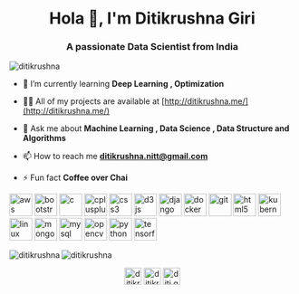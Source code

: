 <h1 align="center">Hola 👋, I'm Ditikrushna Giri</h1>
<h3 align="center">A passionate Data Scientist from India</h3>

<p align="left"> <img src="https://komarev.com/ghpvc/?username=ditikrushna" alt="ditikrushna" /> </p>

- 🌱 I’m currently learning **Deep Learning , Optimization**

- 👨‍💻 All of my projects are available at [http://ditikrushna.me/](http://ditikrushna.me/)

- 💬 Ask me about **Machine Learning , Data Science , Data Structure and Algorithms**

- 📫 How to reach me **ditikrushna.nitt@gmail.com**

- ⚡ Fun fact **Coffee over Chai**

<p align="left"><img src="https://devicons.github.io/devicon/devicon.git/icons/amazonwebservices/amazonwebservices-original-wordmark.svg" alt="aws" width="40" height="40"/> <img src="https://devicons.github.io/devicon/devicon.git/icons/bootstrap/bootstrap-plain.svg" alt="bootstrap" width="40" height="40"/> <img src="https://devicons.github.io/devicon/devicon.git/icons/c/c-original.svg" alt="c" width="40" height="40"/> <img src="https://devicons.github.io/devicon/devicon.git/icons/cplusplus/cplusplus-original.svg" alt="cplusplus" width="40" height="40"/> <img src="https://devicons.github.io/devicon/devicon.git/icons/css3/css3-original-wordmark.svg" alt="css3" width="40" height="40"/> <img src="https://devicons.github.io/devicon/devicon.git/icons/d3js/d3js-original.svg" alt="d3js" width="40" height="40"/> <img src="https://devicons.github.io/devicon/devicon.git/icons/django/django-original.svg" alt="django" width="40" height="40"/> <img src="https://devicons.github.io/devicon/devicon.git/icons/docker/docker-original-wordmark.svg" alt="docker" width="40" height="40"/> <img src="https://www.vectorlogo.zone/logos/git-scm/git-scm-icon.svg" alt="git" width="40" height="40"/> <img src="https://devicons.github.io/devicon/devicon.git/icons/html5/html5-original-wordmark.svg" alt="html5" width="40" height="40"/> <img src="https://www.vectorlogo.zone/logos/kubernetes/kubernetes-icon.svg" alt="kubernetes" width="40" height="40"/> <img src="https://devicons.github.io/devicon/devicon.git/icons/linux/linux-original.svg" alt="linux" width="40" height="40"/> <img src="https://devicons.github.io/devicon/devicon.git/icons/mongodb/mongodb-original-wordmark.svg" alt="mongodb" width="40" height="40"/> <img src="https://devicons.github.io/devicon/devicon.git/icons/mysql/mysql-original-wordmark.svg" alt="mysql" width="40" height="40"/> <img src="https://www.vectorlogo.zone/logos/opencv/opencv-icon.svg" alt="opencv" width="40" height="40"/> <img src="https://devicons.github.io/devicon/devicon.git/icons/python/python-original.svg" alt="python" width="40" height="40"/> <img src="https://www.vectorlogo.zone/logos/tensorflow/tensorflow-icon.svg" alt="tensorflow" width="40" height="40"/></p><img align="left" src="https://github-readme-stats.vercel.app/api/top-langs/?username=ditikrushna&layout=compact&hide=html" alt="ditikrushna" />

<img align="center" src="https://github-readme-stats.vercel.app/api?username=ditikrushna&show_icons=true" alt="ditikrushna" />

<p align="center">
<a href="https://twitter.com/ditikrushnagiri" target="blank"><img align="center" src="https://cdn.jsdelivr.net/npm/simple-icons@3.0.1/icons/twitter.svg" alt="ditikrushnagiri" height="30" width="30" /></a>
<a href="https://linkedin.com/in/ditikrushnagiri" target="blank"><img align="center" src="https://cdn.jsdelivr.net/npm/simple-icons@3.0.1/icons/linkedin.svg" alt="ditikrushnagiri" height="30" width="30" /></a>
<a href="https://fb.com/diti.giri" target="blank"><img align="center" src="https://cdn.jsdelivr.net/npm/simple-icons@3.0.1/icons/facebook.svg" alt="diti.giri" height="30" width="30" /></a>
</p>
